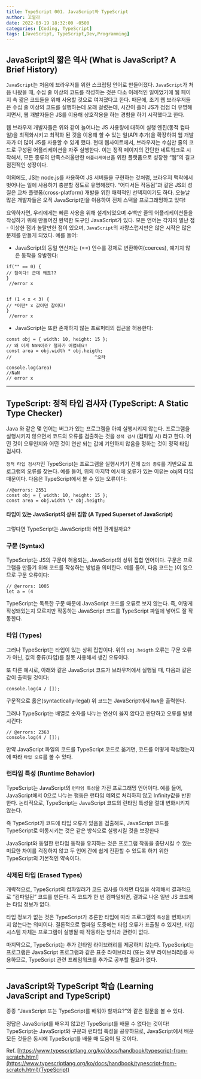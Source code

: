 ```yaml
---
title: TypeScript 001. JavaScript와 TypeScript
author: 꼬낄라
date: 2022-03-19 18:32:00 -0500
categories: [Coding, TypeScript]
tags: [JaveScript, TypeScript,Dev,Programming]
---
```

## JavaScript의 짧은 역사 (What is JavaScript? A Brief History)

`JavaScript`는 처음에 브라우저를 위한 스크립팅 언어로 만들어졌다. `JavaScript`가 처음 나왔을 때, 수십 줄 이상의 코드를 작성하는 것은 다소 이례적인 일이었기에 웹 페이지 속 짧은 코드들을 위해 사용할 것으로 여겨졌다고 한다. 때문에, 초기 웹 브라우저들은 수십 줄 이상의 코드를 실행하는데 오래 걸렸는데, 시간이 흘러 JS가 점점 더 유명해지면서, 웹 개발자들은 JS를 이용해 상호작용을 하는 경험을 하기 시작했다고 한다.

웹 브라우저 개발자들은 위와 같이 늘어나는 JS 사용량에 대하여 실행 엔진(동적 컴파일)을 최적화시키고 최적화 된 것을 이용해 할 수 있는 일(API 추가)을 확장하여 웹 개발자가 더 많이 JS를 사용할 수 있게 했다. 현대 웹사이트에서, 브라우저는 수십만 줄의 코드로 구성된 어플리케이션을 자주 실행한다. 이는 정적 페이지의 간단한 네트워크로 시작해서, 모든 종류의 만족스러울만한 `어플리케이션`을 위한 플랫폼으로 성장한 “웹”의 길고 점진적인 성장이다.

이외에도, JS는 node.js를 사용하여 JS 서버들을 구현하는 것처럼, 브라우저 맥락에서 벗어나는 일에 사용하기 충분할 정도로 유명해졌다. “어디서든 작동됨”과 같은 JS의 성질은 교차 플랫폼(cross-platform) 개발을 위한 매력적인 선택지이기도 하다. 오늘날 많은 개발자들은 오직 JavaScript만을 이용하여 전체 스택을 프로그래밍하고 있다!

요약하자면, 우리에게는 빠른 사용을 위해 설계되었으며 수백만 줄의 어플리케이션들을 작성하기 위해 만들어진 완벽한 도구인 JavaScript가 있다. 모든 언어는 각자의 별난 점 - 이상한 점과 놀랄만한 점이 있으며, `JavaScript`의 자랑스럽지만은 않은 시작은 많은 문제를 만들게 되었다. 예를 들어:

-   JavaScript의 동일 연산자는 (==) 인수를 강제로 변환하여(coerces), 예기치 않은 동작을 유발한다:

```
if("" == 0) {
// 참이다! 근데 왜죠??
}
 //error x


if (1 < x < 3) {
// *어떤* x 값이던 참이다!
}
 //error x
```

-   JavaScript는 또한 존재하지 않는 프로퍼티의 접근을 허용한다:

```
const obj = { width: 10, height: 15 };
// 왜 이게 NaN이죠? 철자가 어렵네요!
const area = obj.width * obj.heigth;
//                               ^오타

console.log(area)
//NaN   
// error x
```

---

## TypeScript: 정적 타입 검사자 (TypeScript: A Static Type Checker)

Java 와 같은 몇 언어는 버그가 있는 프로그램을 아예 실행시키지 않는다. 프로그램을 실행시키지 않으면서 코드의 오류를 검출하는 것을 `정적 검사` (컴파일 시) 라고 한다. 어떤 것이 오류인지와 어떤 것이 연산 되는 값에 기인하지 않음을 정하는 것이 정적 타입 검사다.

`정적 타입 검사자`인 TypeScript는 프로그램을 실행시키기 전에 `값의 종류`를 기반으로 프로그램의 오류를 찾는다. 예를 들어, 위의 마지막 예시에 오류가 있는 이유는 obj의 타입 때문이다. 다음은 TypeScript에서 볼 수 있는 오류이다:

```
//@errors: 2551 
const obj = { width: 10, height: 15 };
const area = obj.width \* obj.heigth;
```

#### 타입이 있는 JavaScript의 상위 집합 (A Typed Superset of JavaScript)

그렇다면 TypeScript는 JavaScript와 어떤 관계일까요?

### 구문 (Syntax)

TypeScript는 JS의 구문이 허용되는, JavaScript의 상위 집합 언어이다. 구문은 프로그램을 만들기 위해 코드를 작성하는 방법을 의미한다. 예를 들어, 다음 코드는 )이 없으므로 구문 오류이다:

```
// @errors: 1005
let a = (4
```

TypeScript는 독특한 구문 때문에 JavaScript 코드를 오류로 보지 않는다. 즉, 어떻게 작성돼있는지 모르지만 작동하는 JavaScript 코드를 TypeScript 파일에 넣어도 잘 작동한다.

### 타입 (Types)

그러나 TypeScript는 타입이 있는 상위 집합이다. 위의 `obj.heigth` 오류는 구문 오류가 아닌, 값의 종류(타입)를 잘못 사용해서 생긴 오류이다.

또 다른 예시로, 아래와 같은 JavaScript 코드가 브라우저에서 실행될 때, 다음과 같은 값이 출력될 것이다:

```
console.log(4 / []);
```

구문적으로 옳은(syntactically-legal) 위 코드는 JavaScript에서 `NaN`을 출력한다.

그러나 TypeScript는 배열로 숫자를 나누는 연산이 옳지 않다고 판단하고 오류를 발생시킨다:

```
// @errors: 2363
console.log(4 / []);
```

만약 JavaScript 파일의 코드를 TypeScript 코드로 옮기면, 코드를 어떻게 작성했는지에 따라 `타입 오류`를 볼 수 있다.

### 런타임 특성 (Runtime Behavior)

TypeScript는 JavaScript의 `런타임 특성`을 가진 프로그래밍 언어이다. 예를 들어, JavaScript에서 0으로 나누는 행동은 런타임 예외로 처리하지 않고 Infinity값을 반환한다. 논리적으로, TypeScript는 JavaScript 코드의 런타임 특성을 절대 변화시키지 않는다.

즉 TypeScript가 코드에 타입 오류가 있음을 검출해도, JavaScript 코드를 TypeScript로 이동시키는 것은 같은 방식으로 실행시킬 것을 보장한다

JavaScript와 동일한 런타임 동작을 유지하는 것은 프로그램 작동을 중단시킬 수 있는 미묘한 차이를 걱정하지 않고 두 언어 간에 쉽게 전환할 수 있도록 하기 위한 TypeScript의 기본적인 약속이다.

### 삭제된 타입 (Erased Types)

개략적으로, TypeScript의 컴파일러가 코드 검사를 마치면 타입을 삭제해서 결과적으로 “컴파일된” 코드를 만든다. 즉 코드가 한 번 컴파일되면, 결과로 나온 일반 JS 코드에는 타입 정보가 없다.

타입 정보가 없는 것은 TypeScript가 추론한 타입에 따라 프로그램의 `특성`을 변화시키지 않는다는 의미이다. 결론적으로 컴파일 도중에는 타입 오류가 표출될 수 있지만, 타입 시스템 자체는 프로그램이 실행될 때 작동하는 방식과 관련이 없다.

마지막으로, TypeScript는 추가 런타임 라이브러리를 제공하지 않는다. TypeScript는 프로그램은 JavaScript 프로그램과 같은 표준 라이브러리 (또는 외부 라이브러리)를 사용하므로, TypeScript 관련 프레임워크를 추가로 공부할 필요가 없다.

---

## JavaScript와 TypeScript 학습 (Learning JavaScript and TypeScript)

종종 “JavaScript 또는 TypeScript를 배워야 할까요?”와 같은 질문을 볼 수 있다.

정답은 JavaScript를 배우지 않고선 TypeScript를 배울 수 없다는 것이다! TypeScript는 JavaScript와 구문과 런타임 특성을 공유하므로, JavaScript에서 배운 모든 것들은 동시에 TypeScript를 배울 때 도움이 될 것이다.

Ref. [https://www.typescriptlang.org/ko/docs/handbook/typescript-from-scratch.html](https://www.typescriptlang.org/ko/docs/handbook/typescript-from-scratch.html)(TypeScript)

